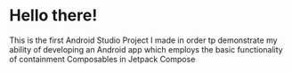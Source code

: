 # Hello there!
This is the first Android Studio Project I made in order tp demonstrate my ability of developing an Android app which employs the basic functionality of containment Composables in Jetpack Compose 

